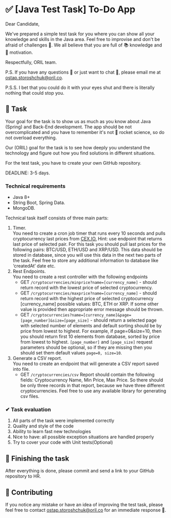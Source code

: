 # ✅ [Java Test Task] To-Do App
  Dear Candidate,

We've prepared a simple test task for you where you can show all your knowledge and skills in the Java area. Feel free to improvise and don't be afraid of challenges 👀. We all believe that you are full of 📚 knowledge and 💪 motivation.

Respectfully, ORIL team.

P.S. If you have any questions 🤔 or just want to chat 💬, please email me at ostap.storoshchuk@oril.co.

P.S.S. I bet that you could do it with your eyes shut and there is literally nothing that could stop you.
## 📃 Task
Your goal for the task is to show us as much as you know about Java (Spring) and Back-End development. The app should be not overcomplicated and you have to remember it's not 🚀 rocket science, so do not overload everything.

Our (ORIL) goal for the task is to see how deeply you understand the technology and figure out how you find solutions in different situations.

For the test task, you have to create your own GitHub repository.

DEADLINE: 3-5 days.

### Technical requirements
- Java 8+
- String Boot, Spring Data.
- MongoDB.


Technical task itself consists of three main parts: 
1. Timer.\
   You need to create a cron job timer that runs every 10 seconds and pulls cryptocurrency last prices from [CEX.IO.](https://cex.io/rest-api) Hint: use endpoint that returns last price of selected pair. For this task you should pull last prices for the following pairs: BTC/USD, ETH/USD and XRP/USD. This data should be stored in database, since you will use this data in the next two parts of the task. Feel free to store any additional information to database like ‘createdAt’ date etc.
2. Rest Endpoints.\
   You need to create a rest controller with the following endpoints 
     -  GET ```/cryptocurrencies/minprice?name=[currency_name]``` - should return record with the lowest price of selected cryptocurrency.
     -  GET ```/cryptocurrencies/maxprice?name=[currency_name]``` - should return record with the highest price of selected cryptocurrency
[currency_name] possible values: BTC, ETH or XRP. If some other value is provided then appropriate error message should be thrown.
     -  GET ```/cryptocurrencies?name=[currency_name]&page=[page_number]&size=[page_size]``` - should return a selected page with selected number of elements and default sorting should be by price from lowest to highest. For example, if page=0&size=10, then you should return first 10 elements from database, sorted by price from lowest to highest.
```[page_number]``` and ```[page_size]``` request parameters should be optional, so if they are missing then you should set them default values ```page=0, size=10```.
3. Generate a CSV report.\
  You need to create an endpoint that will generate a CSV report saved into file.
	- GET ```/cryptocurrencies/csv```
	Report should contain the following fields: Cryptocurrency Name, Min Price, Max Price. So there should be only three records in that report, because we have three different cryptocurrencies. Feel free to use any available library for generating csv files.
  
 ### ✔ Task evaluation
 1. All parts of the task were implemented correctly
 2. Quality and style of the code
 3. Ability to learn fast new technologies
 4. Nice to have: all possible exception situations are handled properly
 5. Try to cover your code with Unit tests(Optional)

## 🏁 Finishing the task
After everything is done, please commit and send a link to your GitHub repository to HR.

## 📑 Contributing

If you notice any mistake or have an idea of improving the test task, please feel free to contact ostap.storoshchuk@oril.co for an immediate response 🙌.
